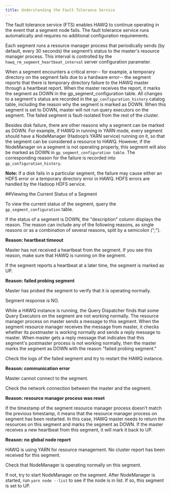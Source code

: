 ```yaml
---
title: Understanding the Fault Tolerance Service
---
```


The fault tolerance service (FTS) enables HAWQ to continue operating in the event that a segment node fails. The fault tolerance service runs automatically and requires no additional configuration requirements.

Each segment runs a resource manager process that periodically sends (by default, every 30 seconds) the segment’s status to the master's resource manager process. This interval is controlled by the `hawq_rm_segment_heartbeat_interval` server configuration parameter.

When a segment encounters a critical error-- for example, a temporary directory on the segment fails due to a hardware error-- the segment reports that there is temporary directory failure to the HAWQ master through a heartbeat report. When the master receives the report, it marks the segment as DOWN in the gp_segment_configuration table. All changes to a segment's status are recorded in the `gp_configuration_history` catalog table, including the reason why the segment is marked as DOWN. When this segment is set to DOWN, master will not run query executors on the segment. The failed segment is fault-isolated from the rest of the cluster.

Besides disk failure, there are other reasons why a segment can be marked as DOWN. For example, if HAWQ in running in YARN mode, every segment should have a NodeManager (Hadoop’s YARN service) running on it, so that the segment can be considered a resource to HAWQ. However, if the NodeManager on a segment is not operating properly, this segment will also be marked as DOWN in `gp_segment_configuration table`. The corresponding reason for the failure is recorded into `gp_configuration_history`.

**Note:** If a disk fails in a particular segment, the failure may cause either an HDFS error or a temporary directory error in HAWQ. HDFS errors are handled by the Hadoop HDFS service.

##Viewing the Current Status of a Segment <a name="view_segment_status"></a>

To view the current status of the segment, query the `gp_segment_configuration` table.

If the status of a segment is DOWN, the "description" column displays the reason. The reason can include any of the following reasons, as single reasons or as a combination of several reasons, split by a semicolon (";").

**Reason: heartbeat timeout**

Master has not received a heartbeat from the segment. If you see this reason, make sure that HAWQ is running on the segment.

If the segment reports a heartbeat at a later time, the segment is marked as UP.

**Reason: failed probing segment**

Master has probed the segment to verify that it is operating normally. 

Segment response is NO.

While a HAWQ instance is running, the Query Dispatcher finds that some Query Executors on the segment are not working normally. The resource manager process on master sends a message to this segment. When the segment resource manager receives the message from master, it checks whether its postmaster is working normally and sends a reply message to master. When master gets a reply message that indicates that this segment's postmaster process is not working normally, then the master marks the segment as DOWN with the reason "failed probing segment."

Check the logs of the failed segment and try to restart the HAWQ instance.

**Reason: communication error**

Master cannot connect to the segment.

Check the network connection between the master and the segment.

**Reason: resource manager process was reset**

If the timestamp of the segment resource manager process doesn’t match the previous timestamp, it means that the resource manager process on segment has been restarted. In this case, HAWQ master needs to return the resources on this segment and marks the segment as DOWN. If the master receives a new heartbeat from this segment, it will mark it back to UP. 

**Reason: no global node report**

HAWQ is using YARN for resource management. No cluster report has been received for this segment. 

Check that NodeManager is operating normally on this segment. 

If not, try to start NodeManager on the segment. 
After NodeManager is started, run `yarn node --list` to see if the node is in list. If so, this segment is set to UP.
